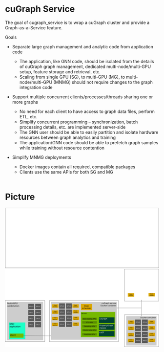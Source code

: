 # cuGraph Service

The goal of cugraph_service is to wrap a cuGraph cluster and provide a Graph-as-a-Service feature.

Goals
* Separate large graph management and analytic code from application code
  * The application, like GNN code, should be isolated from the details of cuGraph graph management, dedicated multi-node/multi-GPU setup, feature storage and retrieval, etc. 
  * Scaling from single GPU (SG), to multi-GPU (MG), to multi-node/multi-GPU (MNMG) should not require changes to the graph integration code

* Support multiple concurrent clients/processes/threads sharing one or more graphs
  * No need for each client to have access to graph data files, perform ETL, etc.
  * Simplify concurrent programming – synchronization, batch processing details, etc. are implemented server-side
  * The GNN user should be able to easily partition and isolate hardware resources between graph analytics and training
  * The application/GNN code should be able to prefetch graph samples while training without resource contention

* Simplify MNMG deployments
  * Docker images contain all required, compatible packages
  * Clients use the same APIs for both SG and MG
<br><br>

# Picture
<img src="../img/gaas_img_1.png" alt="graph_service_cluster" width="800">

<img src="../img/gaas_img_2.png" alt="graph_service_cluster" width="800">
